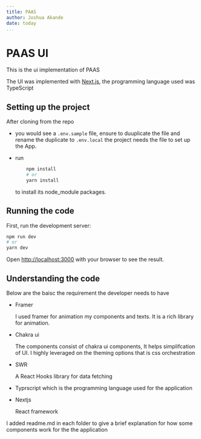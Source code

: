 ```yaml
---
title: PAAS
author: Joshua Akande
date: today
...
```


# PAAS UI

This is the ui implementation  of PAAS

The UI was implemented with [Next.js](https://nextjs.org/), the programming language used was TypeScript

## Setting up the project

After cloning from the repo
- you would see a `.env.sample` file, ensure to duuplicate the file and rename the duplicate to `.env.local` the project needs the file to set up the App.

- run  
    ```bash
        npm install
        # or
        yarn install
    ```
    to install its node_module packages.
## Running the code

First, run the development server:

```bash
npm run dev
# or
yarn dev
```

Open [http://localhost:3000](http://localhost:3000) with your browser to see the result.

## Understanding the code
Below are the baisc the requirement the developer needs to have
- Framer 

    I used framer for animation my components and texts. It is a rich library for animation.
- Chakra ui
 
    The components consist of chakra ui components, It helps simplifcation of UI. I highly leveraged on the theming options that is css orchestration
- SWR 

    A React Hooks library for data fetching
- Typrscript which is the programming language used for the application
- Nextjs

    React framework

I added readme.md in each folder to give a brief explanation for how some components work for the the application